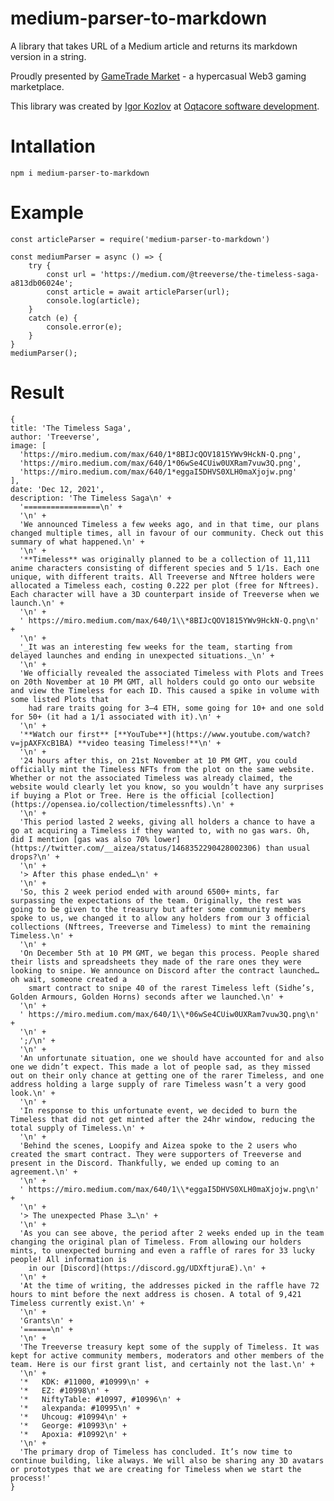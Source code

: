 # medium-parser-to-markdown
A library that takes URL of a Medium article and returns its markdown version in a string.

Proudly presented by  [GameTrade Market](https://gametrade.market) - a hypercasual Web3 gaming marketplace. 

This library was created by [Igor Kozlov](https://www.linkedin.com/in/igor-kozlov-910b4b218/) at  [Oqtacore software development](https://oqtacore.com).
# Intallation
    npm i medium-parser-to-markdown

# Example
    const articleParser = require('medium-parser-to-markdown')

    const mediumParser = async () => {
        try {
            const url = 'https://medium.com/@treeverse/the-timeless-saga-a813db06024e';
            const article = await articleParser(url);
            console.log(article);
        }
        catch (e) {
            console.error(e);
        }
    }
    mediumParser();

# Result
    {
    title: 'The Timeless Saga',
    author: 'Treeverse',
    image: [
      'https://miro.medium.com/max/640/1*8BIJcQOV1815YWv9HckN-Q.png',
      'https://miro.medium.com/max/640/1*06wSe4CUiw0UXRam7vuw3Q.png',
      'https://miro.medium.com/max/640/1*eggaI5DHVS0XLH0maXjojw.png'
    ],
    date: 'Dec 12, 2021',
    description: 'The Timeless Saga\n' +
      '=================\n' +
      '\n' +
      'We announced Timeless a few weeks ago, and in that time, our plans changed multiple times, all in favour of our community. Check out this summary of what happened.\n' +
      '\n' +
      '**Timeless** was originally planned to be a collection of 11,111 anime characters consisting of different species and 5 1/1s. Each one unique, with different traits. All Treeverse and Nftree holders were allocated a Timeless each, costing 0.222 per plot (free for Nftrees). Each character will have a 3D counterpart inside of Treeverse when we launch.\n' +
      '\n' +
      ' https://miro.medium.com/max/640/1\\*8BIJcQOV1815YWv9HckN-Q.png\n' +
      '\n' +
      '_It was an interesting few weeks for the team, starting from delayed launches and ending in unexpected situations._\n' +
      '\n' +
      'We officially revealed the associated Timeless with Plots and Trees on 20th November at 10 PM GMT, all holders could go onto our website and view the Timeless for each ID. This caused a spike in volume with some listed Plots that 
        had rare traits going for 3–4 ETH, some going for 10+ and one sold for 50+ (it had a 1/1 associated with it).\n' +
      '\n' +
      '**Watch our first** [**YouTube**](https://www.youtube.com/watch?v=jpAXFXcB1BA) **video teasing Timeless!**\n' +
      '\n' +
      '24 hours after this, on 21st November at 10 PM GMT, you could officially mint the Timeless NFTs from the plot on the same website. Whether or not the associated Timeless was already claimed, the website would clearly let you know, so you wouldn’t have any surprises if buying a Plot or Tree. Here is the official [collection](https://opensea.io/collection/timelessnfts).\n' +
      '\n' +
      'This period lasted 2 weeks, giving all holders a chance to have a go at acquiring a Timeless if they wanted to, with no gas wars. Oh, did I mention [gas was also 70% lower](https://twitter.com/__aizea/status/1468352290428002306) than usual drops?\n' +
      '\n' +
      '> After this phase ended…\n' +
      '\n' +
      'So, this 2 week period ended with around 6500+ mints, far surpassing the expectations of the team. Originally, the rest was going to be given to the treasury but after some community members spoke to us, we changed it to allow any holders from our 3 official collections (Nftrees, Treeverse and Timeless) to mint the remaining Timeless.\n' +
      '\n' +
      'On December 5th at 10 PM GMT, we began this process. People shared their lists and spreadsheets they made of the rare ones they were looking to snipe. We announce on Discord after the contract launched… oh wait, someone created a 
        smart contract to snipe 40 of the rarest Timeless left (Sidhe’s, Golden Armours, Golden Horns) seconds after we launched.\n' +
      '\n' +
      ' https://miro.medium.com/max/640/1\\*06wSe4CUiw0UXRam7vuw3Q.png\n' +
      '\n' +
      ';/\n' +
      '\n' +
      'An unfortunate situation, one we should have accounted for and also one we didn’t expect. This made a lot of people sad, as they missed out on their only chance at getting one of the rarer Timeless, and one address holding a large supply of rare Timeless wasn’t a very good look.\n' +
      '\n' +
      'In response to this unfortunate event, we decided to burn the Timeless that did not get minted after the 24hr window, reducing the total supply of Timeless.\n' +
      '\n' +
      'Behind the scenes, Loopify and Aizea spoke to the 2 users who created the smart contract. They were supporters of Treeverse and present in the Discord. Thankfully, we ended up coming to an agreement.\n' +
      '\n' +
      ' https://miro.medium.com/max/640/1\\*eggaI5DHVS0XLH0maXjojw.png\n' +
      '\n' +
      '> The unexpected Phase 3…\n' +
      '\n' +
      'As you can see above, the period after 2 weeks ended up in the team changing the original plan of Timeless. From allowing our holders mints, to unexpected burning and even a raffle of rares for 33 lucky people! All information is 
        in our [Discord](https://discord.gg/UDXftjuraE).\n' +
      '\n' +
      'At the time of writing, the addresses picked in the raffle have 72 hours to mint before the next address is chosen. A total of 9,421 Timeless currently exist.\n' +
      '\n' +
      'Grants\n' +
      '======\n' +
      '\n' +
      'The Treeverse treasury kept some of the supply of Timeless. It was kept for active community members, moderators and other members of the team. Here is our first grant list, and certainly not the last.\n' +
      '\n' +
      '*   KDK: #11000, #10999\n' +
      '*   EZ: #10998\n' +
      '*   NiftyTable: #10997, #10996\n' +
      '*   alexpanda: #10995\n' +
      '*   Uhcoug: #10994\n' +
      '*   George: #10993\n' +
      '*   Apoxia: #10992\n' +
      '\n' +
      'The primary drop of Timeless has concluded. It’s now time to continue building, like always. We will also be sharing any 3D avatars or prototypes that we are creating for Timeless when we start the process!'
    }